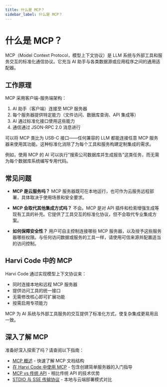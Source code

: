 ```yaml
---
title: 什么是 MCP？
sidebar_label: 什么是 MCP？
---
```


# 什么是 MCP？

MCP（Model Context Protocol，模型上下文协议）是 LLM 系统与外部工具和服务交互的标准化通信协议。它充当 AI 助手与各类数据源或应用程序之间的通用适配器。

## 工作原理

MCP 采用客户端-服务端架构：

1. AI 助手（客户端）连接至 MCP 服务器
2. 每个服务器提供特定能力（文件访问、数据库查询、API 集成等）
3. AI 通过标准化接口使用这些能力
4. 通信通过 JSON-RPC 2.0 消息进行

可以将 MCP 类比为 USB-C 接口——任何兼容的 LLM 都能连接任意 MCP 服务器来使用其功能。这种标准化消除了为每个工具和服务构建定制集成的需求。

例如，使用 MCP 的 AI 可以执行"搜索公司数据库并生成报告"这类任务，而无需为每个数据库系统编写专用代码。

## 常见问题

- **MCP 是云服务吗？** MCP 服务器既可在本地运行，也可作为云服务远程部署，具体取决于使用场景和安全要求。

- **MCP 会取代其他集成方式吗？** 不会。MCP 是对 API 插件和检索增强生成等现有工具的补充。它提供了工具交互的标准化协议，但不会取代专业集成方案。

- **如何保障安全性？** 用户可自主控制连接哪些 MCP 服务器，以及授予这些服务器哪些权限。与任何访问数据或服务的工具一样，请使用可信来源并配置适当的访问控制。

## Harvi Code 中的 MCP

Harvi Code 通过实现模型上下文协议来：

- 同时连接本地和远程 MCP 服务器
- 提供访问工具的统一接口
- 无需修改核心即可扩展功能
- 按需启用专项能力

MCP 为 AI 系统与外部工具服务的交互提供了标准化方式，使复杂集成更易用且一致。

## 深入了解 MCP

准备好深入探索了吗？请查阅以下指南：

- [MCP 概述](/features/mcp/overview) - 快速了解 MCP 文档结构
- [在 Harvi Code 中使用 MCP](/features/mcp/using-mcp-in-kilo-code) - 包含创建简单服务器的入门指导
- [MCP vs 传统 API](/features/mcp/mcp-vs-api) - 相比传统 API 的技术优势
- [STDIO 与 SSE 传输协议](/features/mcp/server-transports) - 本地与云端部署模式对比
